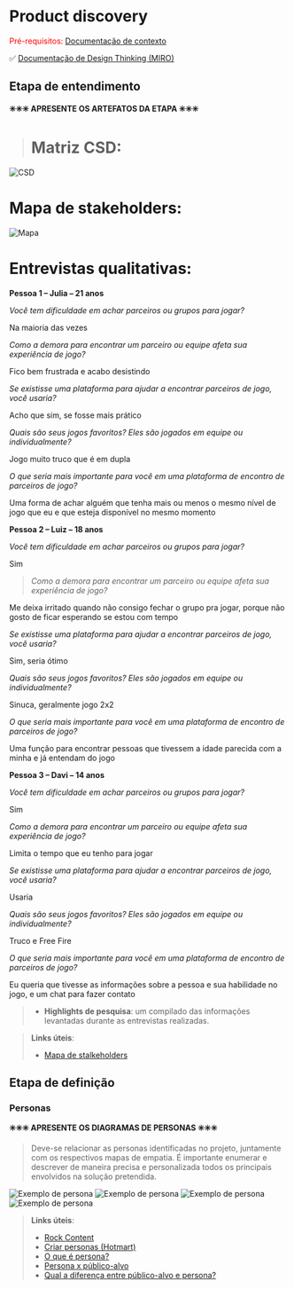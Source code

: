 # Product discovery

<span style="color:red">Pré-requisitos: <a href="01-Contexto.md"> Documentação de contexto</a></span>

✅ [Documentação de Design Thinking (MIRO)](files/processo-dt.pdf)

## Etapa de entendimento

**✳️✳️✳️ APRESENTE OS ARTEFATOS DA ETAPA  ✳️✳️✳️**

>
># **Matriz CSD**:
![CSD](images/MatrizCSD.png)
>   
# **Mapa de stakeholders**: 
![Mapa](images/mapastake.png)
# **Entrevistas qualitativas**:
**Pessoa 1 – Julia – 21 anos**

*Você tem dificuldade em achar parceiros ou grupos para jogar?*

Na maioria das vezes

*Como a demora para encontrar um parceiro ou equipe afeta sua experiência de jogo?*

Fico bem frustrada e acabo desistindo

*Se existisse uma plataforma para ajudar a encontrar parceiros de jogo, você usaria?*

Acho que sim, se fosse mais prático

*Quais são seus jogos favoritos? Eles são jogados em equipe ou individualmente?*

Jogo muito truco que é em dupla

*O que seria mais importante para você em uma plataforma de encontro de parceiros de jogo?*

Uma forma de achar alguém que tenha mais ou menos o mesmo nível de jogo que eu e que esteja disponível no mesmo momento

**Pessoa 2 – Luiz – 18 anos**

*Você tem dificuldade em achar parceiros ou grupos para jogar?*

Sim

>*Como a demora para encontrar um parceiro ou equipe afeta sua experiência de jogo?*

Me deixa irritado quando não consigo fechar o grupo pra jogar, porque não gosto de ficar esperando se estou com tempo

*Se existisse uma plataforma para ajudar a encontrar parceiros de jogo, você usaria?*

Sim, seria ótimo

*Quais são seus jogos favoritos? Eles são jogados em equipe ou individualmente?*

Sinuca, geralmente jogo 2x2

*O que seria mais importante para você em uma plataforma de encontro de parceiros de jogo?*

Uma função para encontrar pessoas que tivessem a idade parecida com a minha e já entendam do jogo

**Pessoa 3 – Davi – 14 anos**

*Você tem dificuldade em achar parceiros ou grupos para jogar?*

Sim

*Como a demora para encontrar um parceiro ou equipe afeta sua experiência de jogo?*

Limita o tempo que eu tenho para jogar

*Se existisse uma plataforma para ajudar a encontrar parceiros de jogo, você usaria?*

Usaria

*Quais são seus jogos favoritos? Eles são jogados em equipe ou individualmente?*

Truco e Free Fire

*O que seria mais importante para você em uma plataforma de encontro de parceiros de jogo?*

Eu queria que tivesse as informações sobre a pessoa e sua habilidade no jogo, e um chat para fazer contato

> * **Highlights de pesquisa**: um compilado das informações levantadas durante as entrevistas realizadas.

> **Links úteis**:
> - [Mapa de stalkeholders](https://www.racecomunicacao.com.br/blog/como-fazer-o-mapeamento-de-stakeholders/)

## Etapa de definição

### Personas

**✳️✳️✳️ APRESENTE OS DIAGRAMAS DE PERSONAS ✳️✳️✳️**

> Deve-se relacionar as personas identificadas no projeto, juntamente com os respectivos mapas de empatia. É importante enumerar e descrever de maneira precisa e personalizada todos os principais envolvidos na solução pretendida.


![Exemplo de persona](images/p1.png)
![Exemplo de persona](images/p2.png)
![Exemplo de persona](images/p3.png)
![Exemplo de persona](images/p4.png)


> **Links úteis**:
> - [Rock Content](https://rockcontent.com/blog/personas/)
> - [Criar personas (Hotmart)](https://blog.hotmart.com/pt-br/como-criar-persona-negocio/)
> - [O que é persona?](https://resultadosdigitais.com.br/blog/persona-o-que-e/)
> - [Persona x público-alvo](https://flammo.com.br/blog/persona-e-publico-alvo-qual-a-diferenca/)
> - [Qual a diferença entre público-alvo e persona?](https://rockcontent.com/blog/diferenca-publico-alvo-e-persona/)
